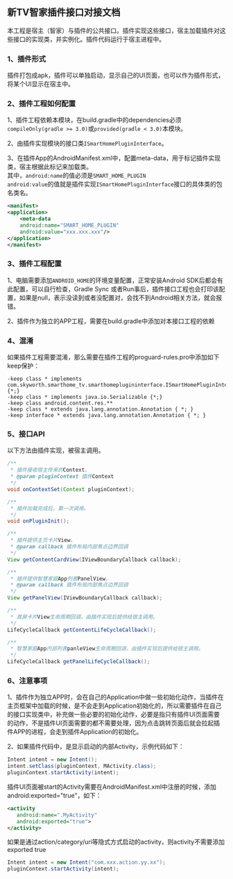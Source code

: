 ## 新TV智家插件接口对接文档
本工程是宿主（智家）与插件的公共接口。插件实现这些接口，宿主加载插件对这些接口的实现类，并实例化。插件代码运行于宿主进程中。

### 1、插件形式
插件打包成apk，插件可以单独启动，显示自己的UI页面，也可以作为插件形式，将某个UI显示在宿主中。

### 2、插件工程如何配置
1、插件工程依赖本模块，在build.gradle中的dependencies必须`compileOnly(gradle >= 3.0)`或`provided(gradle < 3.0)`本模块。

2、由插件实现模块的接口类`ISmartHomePluginInterface`。

3、在插件App的AndroidManifest.xml中，配置meta-data，用于标记插件实现类，宿主根据此标记来加载类。  
其中，`android:name`的值必须是`SMART_HOME_PLUGIN`  
`android:value`的值就是插件实现`ISmartHomePluginInterface`接口的具体类的包名类名。

```xml
<manifest>
<application>
	<meta-data
	android:name="SMART_HOME_PLUGIN"
	android:value="xxx.xxx.xxx"/>
</application>
</manifest>
```

### 3、插件工程配置
1、电脑需要添加`ANDROID_HOME`的环境变量配置，正常安装Android SDK后都会有此配置，可以自行检查，Gradle Sync 或者Run事后，插件接口工程也会打印该配置，如果是null，表示没读到或者没配置对，会找不到Android相关方法，就会报错。

2、插件作为独立的APP工程，需要在build.gradle中添加对本接口工程的依赖

### 4、混淆
如果插件工程需要混淆，那么需要在插件工程的proguard-rules.pro中添加如下keep保护：

```
-keep class * implements com.skyworth.smarthome_tv.smarthomeplugininterface.ISmartHomePluginInterface {*;}
-keep class * implements java.io.Serializable {*;}
-keep class android.content.res.**
-keep class * extends java.lang.annotation.Annotation { *; }
-keep interface * extends java.lang.annotation.Annotation { *; }
```

### 5、接口API
以下方法由插件实现，被宿主调用。

```java
/**
 * 插件接收宿主传来的Context。
 * @param pluginContext 插件Context
 */
void onContextSet(Context pluginContext);
```

```java
/**
 * 插件加载完成后，第一次调用。
 */
void onPluginInit();
```

```java
/**
 * 插件提供主页卡片View。
 * @param callback 插件布局内部焦点边界回调
 */
View getContentCardView(IViewBoundaryCallback callback);
```

```java
/**
 * 插件提供智慧家庭App列表PanelView。
 * @param callback 插件布局内部焦点边界回调
 */
View getPanelView(IViewBoundaryCallback callback);
```

```java
/**
 * 首屏卡片View生命周期回调，由插件实现后提供给宿主调用。
 */
LifeCycleCallback getContentLifeCycleCallback();
```

```java
/**
 * 智慧家庭App内部列表panleView生命周期回调，由插件实现后提供给宿主调用。
 */
LifeCycleCallback getPanelLifeCycleCallback();
```

### 6、注意事项
1、插件作为独立APP时，会在自己的Application中做一些初始化动作，当插件在主页框架中加载的时候，是不会走到Application初始化的，所以需要插件在自己的接口实现类中，补充做一些必要的初始化动作，必要是指只有插件UI页面需要的动作，不是插件UI页面需要的都不需要处理，因为点击跳转页面后就会拉起插件APP的进程，会走到插件Application的初始化。

2、如果插件代码中，是显示启动的内部Activity，示例代码如下：

```java
Intent intent = new Intent();
intent.setClass(pluginContext, MActivity.class);
pluginContext.startActivity(intent);
```

插件UI页面被start的Activity需要在AndroidManifest.xml中注册的时候，添加android:exported="true"，如下：

```xml
<activity
   android:name=".MyActivity"
   android:exported="true">
</activity>
```

如果是通过action/category/uri等隐式方式启动的activity，则activity不需要添加exported true

```java
Intent intent = new Intent("com.xxx.action.yy.xx");
pluginContext.startActivity(intent);
```